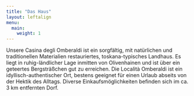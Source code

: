 ```yaml
---
title: "Das Haus"
layout: leftalign
menu: 
  main:
    weight: 1
---
```

Unsere Casina degli Omberaldi ist ein sorgfältig, mit natürlichen und traditionellen Materialien restauriertes, toskana-typisches Landhaus. Es liegt in ruhig-ländlicher Lage inmitten von Olivenhainen und ist über ein geteertes Bergsträßchen gut zu erreichen. Die Località Omberaldi ist ein idyllisch-authentischer Ort, bestens geeignet für einen Urlaub abseits von der Hektik des Alltags. Diverse Einkaufsmöglichkeiten befinden sich im ca. 3 km entfernten Dorf.
